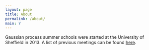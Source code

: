 ```yaml
---
layout: page
title: About
permalink: /about/
main: Y
---
```


Gaussian process summer schools were started at the University of Sheffield in 2013. A list of previous meetings can be found [here](../past_meetings.html).